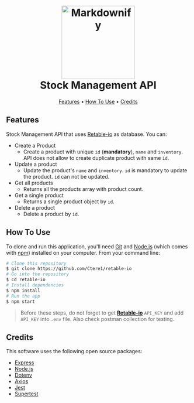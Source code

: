 <h1 align="center">
  <br>
  <a ><img src="https://barn2.com/wp-content/uploads/2020/06/748123_Featured-image-for-Barn2-back-in-stock-notification_Op3_061720.png" alt="Markdownify" width="200"></a>
  <br>
  Stock Management API
  <br>
</h1>

<p align="center">
  <a href="#features">Features</a> •
  <a href="#how-to-use">How To Use</a> •
  <a href="#credits">Credits</a> 
</p>

## Features
Stock Management API that uses [Retable-io](https://www.retable.io/) as database. You can:
* Create a Product
  - Create a product with unique `id` (**mandatory**), `name` and `inventory`. API does not allow to create duplicate product with same `id`.
* Update a product
  - Update the product's `name` and `inventory`. `id` is mandatory to update the product. `id` can not be updated.
* Get all products  
  - Returns all the products array with product count.
* Get a single product
  - Returns a single product object by `id`.
* Delete a product
  - Delete a product by `id`.

## How To Use

To clone and run this application, you'll need [Git](https://git-scm.com) and [Node.js](https://nodejs.org/en/download/) (which comes with [npm](http://npmjs.com)) installed on your computer. From your command line:

```bash
# Clone this repository
$ git clone https://github.com/Ctere1/retable-io
# Go into the repository
$ cd retable-io
# Install dependencies
$ npm install
# Run the app
$ npm start
```
> Before these steps, do not forget to get **[Retable-io](https://www.retable.io/)** `API_KEY` and add `API_KEY` into `.env` file. Also check postman collection for testing.
## Credits

This software uses the following open source packages:

- [Express](https://expressjs.com/)
- [Node.js](https://nodejs.org/)
- [Dotenv](https://github.com/motdotla/dotenv)
- [Axios](https://github.com/axios/axios)
- [Jest](https://jestjs.io/)
- [Supertest](https://github.com/visionmedia/supertest)
